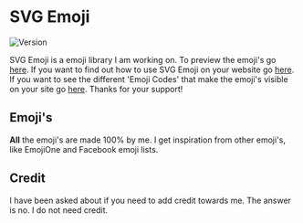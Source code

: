 # SVG Emoji
![Version](https://img.shields.io/badge/version-1.0.2-yellow.svg)

SVG Emoji is a emoji library I am working on. To preview the emoji's go [here](http://tinyurl.com/kqmxbgw). If you want to find out how to use SVG Emoji on your website go [here](http://tinyurl.com/msftaym). If you want to see the different 'Emoji Codes' that make the emoji's visible on your site go [here](http://tinyurl.com/l6tbple). Thanks for your support!

## Emoji's
**All** the emoji's are made 100% by me. I get inspiration from other emoji's, like EmojiOne and Facebook emoji lists.

## Credit
I have been asked about if you need to add credit towards me. The answer is no. I do not need credit.
